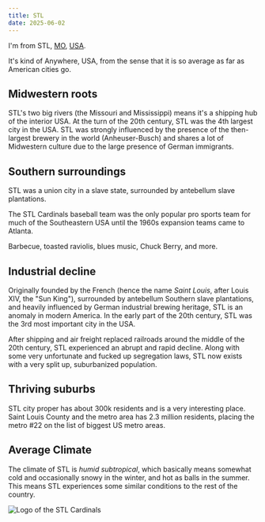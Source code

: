 ```yaml
---
title: STL
date: 2025-06-02
---
```

I'm from STL, [MO](/MO), [USA](/USA).

It's kind of Anywhere, USA, from the sense that it is so average as far as American cities go.

## Midwestern roots
STL's two big rivers (the Missouri and Mississippi) means it's a shipping hub of the interior USA. At the turn of the 20th century, STL was the 4th largest city in the USA. STL was strongly influenced by the presence of the then-largest brewery in the world (Anheuser-Busch) and shares a lot of Midwestern culture due to the large presence of German immigrants.

## Southern surroundings
STL was a union city in a slave state, surrounded by antebellum slave plantations. 

The STL Cardinals baseball team was the only popular pro sports team for much of the Southeastern USA until the 1960s expansion teams came to Atlanta.

Barbecue, toasted raviolis, blues music, Chuck Berry, and more.

## Industrial decline
Originally founded by the French (hence the name *Saint Louis*, after Louis XIV, the "Sun King"), surrounded by antebellum Southern slave plantations, and heavily influenced by German industrial brewing heritage, STL is an anomaly in modern America. In the early part of the 20th century, STL was the 3rd most important city in the USA.

After shipping and air freight replaced railroads around the middle of the 20th century, STL experienced an abrupt and rapid decline. Along with some very unfortunate and fucked up segregation laws, STL now exists with a very split up, suburbanized population.

## Thriving suburbs
STL city proper has about 300k residents and is a very interesting place. Saint Louis County and the metro area has 2.3 million residents, placing the metro #22 on the list of biggest US metro areas.

## Average Climate
The climate of STL is *humid subtropical*, which basically means somewhat cold and occasionally snowy in the winter, and hot as balls in the summer. This means STL experiences some similar conditions to the rest of the country.




![Logo of the STL Cardinals](logo-cardinals.png)

